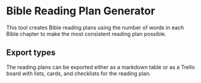 # Bible Reading Plan Generator

This tool creates Bible reading plans using the number of words in each Bible chapter to make the most consistent reading plan possible.

## Export types

The reading plans can be exported either as a markdown table or as a Trello board with lists, cards, and checklists for the reading plan.
